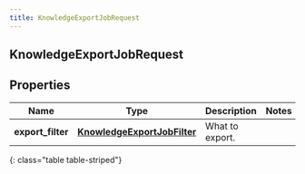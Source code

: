 ```yaml
---
title: KnowledgeExportJobRequest
---
```

## KnowledgeExportJobRequest

## Properties

|Name | Type | Description | Notes|
|------------ | ------------- | ------------- | -------------|
| **export_filter** | [**KnowledgeExportJobFilter**](KnowledgeExportJobFilter.html) | What to export. | |
{: class="table table-striped"}


